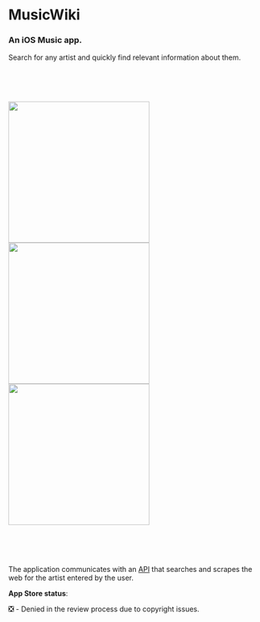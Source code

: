 # MusicWiki 

### An iOS Music app.

Search for any artist and quickly find relevant information about them. 
  
</br>
</br>
</br>



<img src="https://github.com/bartekspitza/musicwiki/blob/master/assets/Home5.5-inch---Screen-05.png" width="280"> <img src="https://github.com/bartekspitza/musicwiki/blob/master/assets/Artist5.5-inch---Screen-05.png" width="280"> <img src="https://github.com/bartekspitza/musicwiki/blob/master/assets/Artist-desc5.5-inch---Screen-05.png" width="280">

</br>
</br>
</br>

The application communicates with an <a href="https://github.com/bartekspitza/musicwikiapi">API</a> that searches and scrapes the web for the artist entered by the user.

**App Store status**:

❎ - Denied in the review process due to copyright issues.
